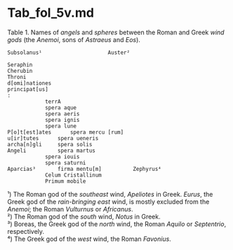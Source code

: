 # Tab_fol_5v.md

Table 1. Names of *angels* and *spheres* between the Roman and Greek *wind gods* (the *Anemoi*, sons of *Astraeus* and *Eos*).
~~~
Subsolanus¹						Auster²
		
Seraphin		
Cherubin		
Throni		
d[omi]nationes		
principat[us]		
:		
			terrA	
			spera aque	
			spera aeris	
			spera ignis	
			spera lune	
P[o]t[est]ates		spera mercu [rum]	
u[ir]tutes		spera ueneris	
archa[n]gli		spera solis	
Angeli			spera martus	
			spera iouis	
			spera saturni	
Aparcias³		firma mentu[m]			Zephyrus⁴
			Celum Cristallinum	
			Primum mobile	
~~~					
¹) The Roman god of the *southeast* wind, *Apeliotes* in Greek. *Eurus*, the Greek god of the *rain-bringing east* wind, is mostly excluded from the *Anemoi*; the Roman *Vulturnus* or *Africanus*.    
²) The Roman god of the *south* wind, *Notus* in Greek.  
³) Boreas, the Greek god of the *north* wind, the Roman *Aquilo* or *Septentrio*, respectively.  
⁴) The Greek god of the *west* wind, the Roman *Favonius*.  
